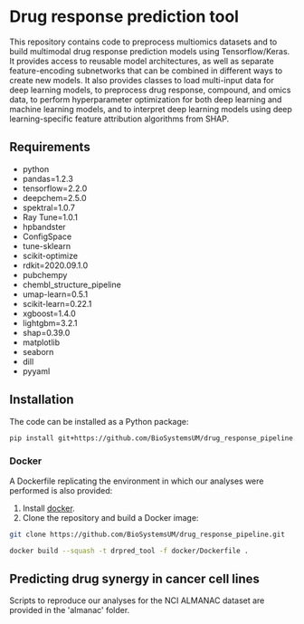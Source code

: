 # Drug response prediction tool

This repository contains code to preprocess multiomics datasets and to build multimodal drug response prediction models using Tensorflow/Keras.
It provides access to reusable model architectures, as well as separate feature-encoding subnetworks that can be combined
in different ways to create new models. It also provides classes to load multi-input data for deep learning models, to
preprocess drug response, compound, and omics data, to perform hyperparameter optimization for both
deep learning and machine learning models, and to interpret deep learning models using deep learning-specific feature attribution algorithms from SHAP. 

## Requirements
- python
- pandas=1.2.3
- tensorflow=2.2.0
- deepchem=2.5.0
- spektral=1.0.7
- Ray Tune=1.0.1
- hpbandster 
- ConfigSpace
- tune-sklearn
- scikit-optimize
- rdkit=2020.09.1.0
- pubchempy
- chembl_structure_pipeline
- umap-learn=0.5.1
- scikit-learn=0.22.1
- xgboost=1.4.0
- lightgbm=3.2.1
- shap=0.39.0
- matplotlib
- seaborn
- dill
- pyyaml


## Installation
The code can be installed as a Python package:
```bash
pip install git+https://github.com/BioSystemsUM/drug_response_pipeline.git
``` 

### Docker
A Dockerfile replicating the environment in which our analyses were performed is also provided:
1. Install [docker](https://docs.docker.com/install/).
2. Clone the repository and build a Docker image:
```bash
git clone https://github.com/BioSystemsUM/drug_response_pipeline.git

docker build --squash -t drpred_tool -f docker/Dockerfile .
``` 

## Predicting drug synergy in cancer cell lines
Scripts to reproduce our analyses for the NCI ALMANAC
dataset are provided in the 'almanac' folder.
